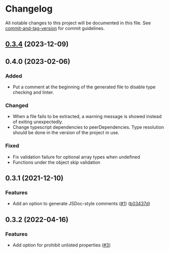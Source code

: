 # Changelog

All notable changes to this project will be documented in this file. See [commit-and-tag-version](https://github.com/absolute-version/commit-and-tag-version) for commit guidelines.

## [0.3.4](https://github.com/d-kimuson/type-predicates-generator/compare/v0.3.3...v0.3.4) (2023-12-09)

## 0.4.0 (2023-02-06)

### Added

- Put a comment at the beginning of the generated file to disable type checking and linter.

### Changed

- When a file fails to be extracted, a warning message is showed instead of exiting unexpectedly.
- Change typescript dependencies to peerDependencies. Type resolution should be done in the version of the project in use.

### Fixed

- Fix validation failure for optional array types when undefined
- Functions under the object skip validation

## 0.3.1 (2021-12-10)

### Features

- Add an option to generate JSDoc-style comments ([#1](https://github.com/d-kimuson/type-predicates-generator/issues/1)) ([b03437d](https://github.com/d-kimuson/type-predicates-generator/commit/b03437dd1e76103de894d9fff9de8ace63173f24))

## 0.3.2 (2022-04-16)

### Features

- Add option for prohibit unlisted properties ([#3](https://github.com/d-kimuson/type-predicates-generator/pull/3))
